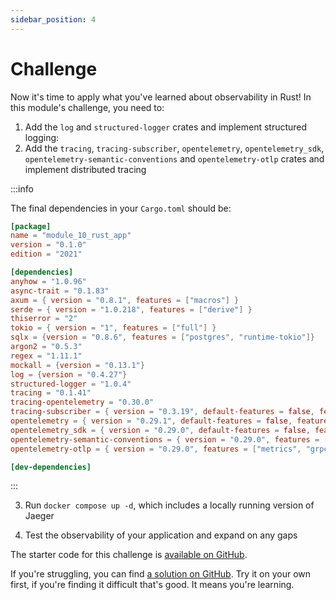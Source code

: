 ```yaml
---
sidebar_position: 4
---
```

# Challenge

Now it's time to apply what you've learned about observability in Rust! In this module's challenge, you need to:

1. Add the `log` and `structured-logger` crates and implement structured logging:
2. Add the `tracing`, `tracing-subscriber`, `opentelemetry`, `opentelemetry_sdk`, `opentelemetry-semantic-conventions` and `opentelemetry-otlp` crates and implement distributed tracing

:::info

The final dependencies in your `Cargo.toml` should be:

```toml
[package]
name = "module_10_rust_app"
version = "0.1.0"
edition = "2021"

[dependencies]
anyhow = "1.0.96"
async-trait = "0.1.83"
axum = { version = "0.8.1", features = ["macros"] }
serde = { version = "1.0.218", features = ["derive"] }
thiserror = "2"
tokio = { version = "1", features = ["full"] }
sqlx = {version = "0.8.6", features = ["postgres", "runtime-tokio"]}
argon2 = "0.5.3"
regex = "1.11.1"
mockall = {version = "0.13.1"}
log = {version = "0.4.27"}
structured-logger = "1.0.4"
tracing = "0.1.41"
tracing-opentelemetry = "0.30.0"
tracing-subscriber = { version = "0.3.19", default-features = false, features = ["registry", "std", "fmt"] }
opentelemetry = { version = "0.29.1", default-features = false, features = ["trace"] }
opentelemetry_sdk = { version = "0.29.0", default-features = false, features = ["trace"] }
opentelemetry-semantic-conventions = { version = "0.29.0", features = ["semconv_experimental"] }
opentelemetry-otlp = { version = "0.29.0", features = ["metrics", "grpc-tonic"] }

[dev-dependencies]

```

:::

3. Run `docker compose up -d`, which includes a locally running version of Jaeger

4. Test the observability of your application and expand on any gaps

The starter code for this challenge is [available on GitHub](https://github.com/jeastham1993/rust-for-dotnet-devs-workshop/tree/main/src/examples/module10/rust_app).

If you're struggling, you can find [a solution on GitHub](https://github.com/jeastham1993/rust-for-dotnet-devs-workshop/tree/main/src/solutions/module10/rust_app). Try it on your own first, if you're finding it difficult that's good. It means you're learning.